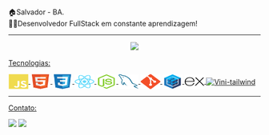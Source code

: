 

🏠Salvador - BA. <br>
🧑‍💻Desenvolvedor FullStack em constante aprendizagem!
<hr>

<div align="center">
  <a href="https://github.com/TheVinny">
  <img height="180em" src="https://github-readme-stats.vercel.app/api?username=TheVinny&show_icons=true&theme=dracula&include_all_commits=true&count_private=true"/>
</div>
<div>
  <p>Tecnologias:</p>
</div>
<div style="display: inline_block">
 <img align="center" alt="Vini-Js" height="30" width="40" src="https://raw.githubusercontent.com/devicons/devicon/master/icons/javascript/javascript-plain.svg">
 <img align="center" alt="Vini-HTML" height="30" width="40" src="https://raw.githubusercontent.com/devicons/devicon/master/icons/html5/html5-original.svg">
 <img align="center" alt="Vini-CSS" height="30" width="40" src="https://raw.githubusercontent.com/devicons/devicon/master/icons/css3/css3-original.svg">
 <img align="center" alt="Vini-React" height="30" width="40" src="https://raw.githubusercontent.com/devicons/devicon/master/icons/react/react-original.svg">
 <img align="center" alt="Vini-NodeJs" height="30" width="40" src="https://raw.githubusercontent.com/devicons/devicon/master/icons/nodejs/nodejs-original.svg">
 <img align="center" alt="Vini-MySQL" height="30" width="40" src="https://raw.githubusercontent.com/devicons/devicon/master/icons/mysql/mysql-original.svg">
 <img align="center" alt="Vini-Git" height="30" width="40" src="https://raw.githubusercontent.com/devicons/devicon/master/icons/git/git-original.svg">
 <img align="center" alt="Vini-Sequelize" height="30" width="40" src="https://raw.githubusercontent.com/devicons/devicon/master/icons/sequelize/sequelize-original.svg">
 <img align="center" alt="Vini-Express" height="30" width="40" src="https://raw.githubusercontent.com/devicons/devicon/master/icons/express/express-original.svg">
 <img align="center" alt="Vini-tailwind" height="40" width="40" src="https://cdn.icon-icons.com/icons2/2107/PNG/512/file_type_tailwind_icon_130128.png">
 
  
</div>
 <hr>
<div>
  <p> Contato: </p>
  <a href="https://www.linkedin.com/in/marvinisantana/" target="_blank"><img src="https://img.shields.io/badge/-LinkedIn-%230077B5?style=for-the-badge&logo=linkedin&logoColor=white" target="_blank"></a> 
 <a href = "mailto:marcosdev.working@gmail.com"><img src="https://img.shields.io/badge/-Gmail-%23333?style=for-the-badge&logo=gmail&logoColor=white" target="_blank"></a>
</div>
